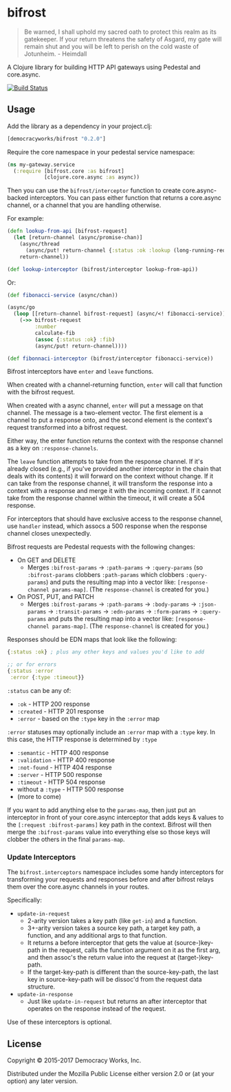 # bifrost

> Be warned, I shall uphold my sacred oath to protect this realm as its
> gatekeeper. If your return threatens the safety of Asgard, my gate will
> remain shut and you will be left to perish on the cold waste of Jotunheim.
>   \- Heimdall

A Clojure library for building HTTP API gateways using Pedestal and core.async.

[![Build Status](https://travis-ci.org/democracyworks/bifrost.svg?branch=master)](https://travis-ci.org/democracyworks/bifrost)

## Usage

Add the library as a dependency in your project.clj:

```clojure
[democracyworks/bifrost "0.2.0"]
```

Require the core namespace in your pedestal service namespace:

```clojure
(ns my-gateway.service
  (:require [bifrost.core :as bifrost]
            [clojure.core.async :as async))
```

Then you can use the `bifrost/interceptor` function to create
core.async-backed interceptors. You can pass either function that
returns a core.async channel, or a channel that you are handling
otherwise.

For example:

```clojure
(defn lookup-from-api [bifrost-request]
  (let [return-channel (async/promise-chan)]
    (async/thread
      (async/put! return-channel {:status :ok :lookup (long-running-request)))
    return-channel))

(def lookup-interceptor (bifrost/interceptor lookup-from-api))
```

Or:

```clojure
(def fibonacci-service (async/chan))

(async/go
  (loop [[return-channel bifrost-request] (async/<! fibonacci-service)]
    (->> bifrost-request
         :number
         calculate-fib
         (assoc {:status :ok} :fib)
         (async/put! return-channel))))

(def fibonnaci-interceptor (bifrost/interceptor fibonacci-service))
```

Bifrost interceptors have `enter` and `leave` functions.

When created with a channel-returning function, `enter` will call that
function with the bifrost request.

When created with a async channel, `enter` will put a message on that
channel. The message is a two-element vector. The first element is a
channel to put a response onto, and the second element is the
context's request transformed into a bifrost request.

Either way, the enter function returns the context with the response
channel as a key on `:response-channels`.

The `leave` function attempts to take from the response channel. If
it's already closed (e.g., if you've provided another interceptor in
the chain that deals with its contents) it will forward on the context
without change. If it can take from the response channel, it will
transform the response into a context with a response and merge it
with the incoming context. If it cannot take from the response channel
within the timeout, it will create a 504 response.

For interceptors that should have exclusive access to the response channel, use
`handler` instead, which assocs a 500 response when the response channel closes
unexpectedly.

Bifrost requests are Pedestal requests with the following changes:

* On GET and DELETE
  * Merges `:bifrost-params` -> `:path-params` -> `:query-params` (so
    `:bifrost-params` clobbers `:path-params` which clobbers
    `:query-params`) and puts the resulting map into a vector like:
    `[response-channel params-map]`. (The `response-channel` is
    created for you.)
* On POST, PUT, and PATCH
  * Merges `:bifrost-params` -> `:path-params` -> `:body-params` ->
    `:json-params` -> `:transit-params` -> `:edn-params` ->
    `:form-params` -> `:query-params` and puts the resulting map into
    a vector like: `[response-channel params-map]`. (The
    `response-channel` is created for you.)

Responses should be EDN maps that look like the following:

```clojure
{:status :ok} ; plus any other keys and values you'd like to add

;; or for errors
{:status :error
 :error {:type :timeout}}
```

`:status` can be any of:

* `:ok` - HTTP 200 response
* `:created` - HTTP 201 response
* `:error` - based on the `:type` key in the `:error` map

`:error` statuses may optionally include an `:error` map with a `:type` key.
In this case, the HTTP response is determined by `:type`

* `:semantic` - HTTP 400 response
* `:validation` - HTTP 400 response
* `:not-found` - HTTP 404 response
* `:server` - HTTP 500 response
* `:timeout` - HTTP 504 response
* without a `:type` - HTTP 500 response
* (more to come)

If you want to add anything else to the `params-map`, then just put an
interceptor in front of your core.async interceptor that adds keys & values to
the `[:request :bifrost-params]` key path in the context.
Bifrost will then merge the `:bifrost-params` value into everything
else so those keys will clobber the others in the final `params-map`.

### Update Interceptors

The `bifrost.interceptors` namespace includes some handy interceptors for
transforming your requests and responses before and after bifrost relays
them over the core.async channels in your routes.

Specifically:

* `update-in-request`
    * 2-arity version takes a key path (like `get-in`) and a function.
    * 3+-arity version takes a source key path, a target key path, a function,
    and any additional args to that function.
    * It returns a before interceptor that gets the value at (source-)key-path
    in the request, calls the function argument on it as the first arg, and then
    assoc's the return value into the request at (target-)key-path.
    * If the target-key-path is different than the source-key-path, the last key
    in source-key-path will be dissoc'd from the request data structure.
* `update-in-response`
    * Just like `update-in-request` but returns an after interceptor that
    operates on the response instead of the request.

Use of these interceptors is optional.

## License

Copyright © 2015-2017 Democracy Works, Inc.

Distributed under the Mozilla Public License either version 2.0 or (at
your option) any later version.

